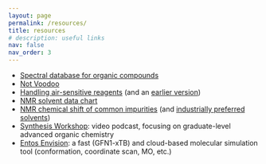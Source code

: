 ```yaml
---
layout: page
permalink: /resources/
title: resources
# description: useful links
nav: false
nav_order: 3
---
```


* [Spectral database for organic compounds](https://sdbs.db.aist.go.jp/sdbs/cgi-bin/cre_index.cgi)
* [Not Voodoo](https://www.chem.rochester.edu/notvoodoo/)
* [Handling air-sensitive reagents](/assets/pdf/handling-air-sensitive-reagents.pdf) (and an [earlier version](/assets/pdf/anhydroushandling.pdf))
* [NMR solvent data chart](/assets/pdf/nmrchart.pdf)
* [NMR chemical shift of common impurities](/assets/pdf/organometsolv.pdf) (and [industrially preferred solvents](/assets/pdf/acs2eoprd2e5b00417.pdf))
* [Synthesis Workshop](https://synthesis-workshop.com/): video podcast, focusing on graduate-level advanced organic chemistry
* [Entos Envision](https://envision.entos.ai/): a fast (GFN1-xTB) and cloud-based molecular simulation tool (conformation, coordinate scan, MO, etc.)